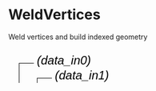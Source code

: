 
# WeldVertices
Weld vertices and build indexed geometry

<svg width="2388.0" height="330" >
<style>.text { font: normal 24.0px sans-serif;}tspan{ font: italic 24.0px sans-serif;}.moduleName{ font: italic 30px sans-serif;}</style>
<rect x="0" y="120" width="238.79999999999998" height="90" rx="5" ry="5" style="fill:#64c8c8ff;" />
<rect x="6.0" y="120" width="30" height="30" rx="0" ry="0" style="fill:#c81e1eff;" >
<title>data_in0</title></rect>
<rect x="21.0" y="30" width="1.0" height="90" rx="0" ry="0" style="fill:#000000;" />
<rect x="21.0" y="30" width="30" height="1.0" rx="0" ry="0" style="fill:#000000;" />
<text x="57.0" y="33.0" class="text" ><tspan> (data_in0)</tspan></text>
<rect x="42.0" y="120" width="30" height="30" rx="0" ry="0" style="fill:#c81e1eff;" >
<title>data_in1</title></rect>
<rect x="57.0" y="60" width="1.0" height="60" rx="0" ry="0" style="fill:#000000;" />
<rect x="57.0" y="60" width="30" height="1.0" rx="0" ry="0" style="fill:#000000;" />
<text x="93.0" y="63.0" class="text" ><tspan> (data_in1)</tspan></text>
<rect x="78.0" y="120" width="30" height="30" rx="0" ry="0" style="fill:#c81e1eff;" >
<title>data_in2</title></rect>
<rect x="93.0" y="90" width="1.0" height="30" rx="0" ry="0" style="fill:#000000;" />
<rect x="93.0" y="90" width="30" height="1.0" rx="0" ry="0" style="fill:#000000;" />
<text x="129.0" y="93.0" class="text" ><tspan> (data_in2)</tspan></text>
<rect x="6.0" y="180" width="30" height="30" rx="0" ry="0" style="fill:#c8c81eff;" >
<title>data_out0</title></rect>
<rect x="21.0" y="210" width="1.0" height="90" rx="0" ry="0" style="fill:#000000;" />
<rect x="21.0" y="300" width="30" height="1.0" rx="0" ry="0" style="fill:#000000;" />
<text x="57.0" y="303.0" class="text" ><tspan> (data_out0)</tspan></text>
<rect x="42.0" y="180" width="30" height="30" rx="0" ry="0" style="fill:#c8c81eff;" >
<title>data_out1</title></rect>
<rect x="57.0" y="210" width="1.0" height="60" rx="0" ry="0" style="fill:#000000;" />
<rect x="57.0" y="270" width="30" height="1.0" rx="0" ry="0" style="fill:#000000;" />
<text x="93.0" y="273.0" class="text" ><tspan> (data_out1)</tspan></text>
<rect x="78.0" y="180" width="30" height="30" rx="0" ry="0" style="fill:#c8c81eff;" >
<title>data_out2</title></rect>
<rect x="93.0" y="210" width="1.0" height="30" rx="0" ry="0" style="fill:#000000;" />
<rect x="93.0" y="240" width="30" height="1.0" rx="0" ry="0" style="fill:#000000;" />
<text x="129.0" y="243.0" class="text" ><tspan> (data_out2)</tspan></text>
<text x="6.0" y="175.5" class="moduleName" >WeldVertices</text></svg>

